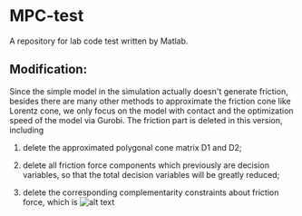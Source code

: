 # MPC-test
A repository for lab code test written by Matlab.

## Modification:

Since the simple model in the simulation actually doesn't generate friction, besides there are many other methods to approximate the friction cone like Lorentz cone, we only focus on the model with contact and the optimization speed of the model via Gurobi. The friction part is deleted in this version, including

1. delete the approximated polygonal cone matrix D1 and D2;

2. delete all friction force components which previously are decision variables, so that the total decision variables will be greatly reduced;

3. delete the corresponding complementarity constraints about friction force, which is ![alt text](http://www.sciweavers.org/download/Tex2Img_1524082768.jpg)
